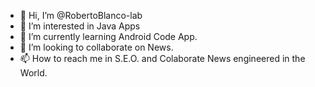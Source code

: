 - 👋 Hi, I’m @RobertoBlanco-lab
- 👀 I’m interested in Java Apps
- 🌱 I’m currently learning Android Code App.
- 💞️ I’m looking to collaborate on News.
- 📫 How to reach me in S.E.O. and Colaborate News engineered in the World.

<!---
RobertoBlanco-lab/RobertoBlanco-lab is a ✨ special ✨ repository because its `README.md` (this file) appears on your GitHub profile.
You can click the Preview link to take a look at your changes.
--->
